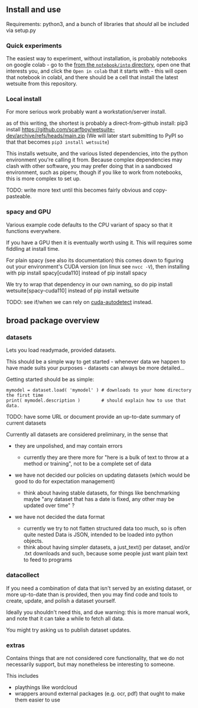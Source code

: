 
## Install and use

Requirements: python3, and a bunch of libraries that  _should_ all be included via setup.py


### Quick experiments
The easiest way to experiment, without installation, is probably notebooks on google colab - go to the [from the `notebook/into` directory](notebooks/intro),
open one that interests you, and click the `Open in colab` that it starts with - this will open that notebook in colabl, and there should be a cell that install the latest wetsuite from this repository.


### Local install
For more serious work probably want a workstation/server install.

as of this writing, the shortest is probably a direct-from-github install:
   pip3 install https://github.com/scarfboy/wetsuite-dev/archive/refs/heads/main.zip
(We will later start submitting to PyPI so that that becomes `pip3 install wetsuite`)


This installs wetsuite, and the various listed dependencies, into the python environment you're calling it from.
Because complex dependencies may clash with other software, 
you may prefer doing that in a sandboxed environment, such as pipenv,
though if you like to work from notebooks, this is more complex to set up.

TODO: write more text until this becomes fairly obvious and copy-pasteable.


### spacy and GPU
Various example code defaults to the CPU variant of spacy so that it functions everywhere.

If you have a GPU then it is eventually worth using it.
This will requires some fiddling at install time.

For plain spacy (see also its documentation) this comes down to figuring out your environment's CUDA version (on linux see `nvcc -V`), then installing with
  pip install spacy[cuda110]
instead of
  pip install spacy


We try to wrap that dependency in our own naming, so do
  pip install wetsuite[spacy-cuda110]
instead of
  pip install wetsuite

TODO: see if/when we can rely on [cuda-autodetect](https://spacy.io/usage) instead.



## broad package overview

### datasets

Lets you load readymade, provided datasets.


This should be a simple way to get started - whenever data we happen to have made
suits your purposes - datasets can always be more detailed...

Getting started should be as simple:
```
mymodel = dataset.load( 'mymodel' ) # downloads to your home directory the first time
print( mymodel.description )        # should explain how to use that data.
```

TODO: have some URL or document provide an up-to-date summary of current datasets


Currently all datasets are considered preliminary, in the sense that 
- they are unpolished, and may contain errors
  - currently they are there more for "here is a bulk of text to throw at a method or training", not to be a complete set of data


- we have not decided our policies on updating datasets (which would be good to do for expectation management)
  - think about having stable datasets, for things like benchmarking
    maybe "any dataset that has a date is fixed, any other may be updated over time" ?

- we have not decided the data format
  - currently we try to not flatten structured data too much, so is often quite nested
    Data is JSON, intended to be loaded into python objects.
  - think about having simpler datasets, a just_text() per dataset, and/or .txt downloads and such,
    because some people just want plain text to feed to programs





### datacollect

If you need a combination of data that isn't served by an existing dataset,
or more up-to-date than is provided, then you may find code and tools to create, update, and polish a dataset yourself.

Ideally you shouldn't need this, and due warning: this is more manual work, 
and note that it can take a while to fetch all data.

You might try asking us to publish dataset updates.




### extras
Contains things that are not considered core functionality,
that we do not necessarily support,
but may nonetheless be interesting to someone.

This includes 
- playthings like wordcloud
- wrappers around external packages (e.g. ocr, pdf) that ought to make them easier to use

